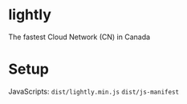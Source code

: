 # lightly
The fastest Cloud Network (CN) in Canada
# Setup
JavaScripts:
`dist/lightly.min.js`
`dist/js-manifest`

